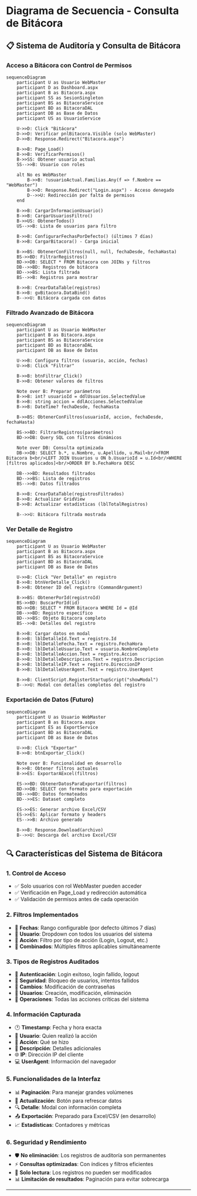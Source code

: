 # Diagrama de Secuencia - Consulta de Bitácora

## 📋 Sistema de Auditoría y Consulta de Bitácora

### Acceso a Bitácora con Control de Permisos

```mermaid
sequenceDiagram
    participant U as Usuario WebMaster
    participant D as Dashboard.aspx
    participant B as Bitacora.aspx
    participant SS as SesionSingleton
    participant BS as BitacoraService
    participant BD as BitacoraDAL
    participant DB as Base de Datos
    participant US as UsuarioService

    U->>D: Click "Bitácora"
    D->>D: Verificar pnlBitacora.Visible (solo WebMaster)
    D->>B: Response.Redirect("Bitacora.aspx")

    B->>B: Page_Load()
    B->>B: VerificarPermisos()
    B->>SS: Obtener usuario actual
    SS-->>B: Usuario con roles

    alt No es WebMaster
        B->>B: !usuarioActual.Familias.Any(f => f.Nombre == "WebMaster")
        B->>D: Response.Redirect("Login.aspx") - Acceso denegado
        D-->>U: Redirección por falta de permisos
    end

    B->>B: CargarInformacionUsuario()
    B->>B: CargarUsuariosFiltro()
    B->>US: ObtenerTodos()
    US-->>B: Lista de usuarios para filtro

    B->>B: ConfigurarFechasPorDefecto() (últimos 7 días)
    B->>B: CargarBitacora() - Carga inicial

    B->>BS: ObtenerConFiltros(null, null, fechaDesde, fechaHasta)
    BS->>BD: FiltrarRegistros()
    BD->>DB: SELECT * FROM Bitacora con JOINs y filtros
    DB-->>BD: Registros de bitácora
    BD-->>BS: Lista filtrada
    BS-->>B: Registros para mostrar

    B->>B: CrearDataTable(registros)
    B->>B: gvBitacora.DataBind()
    B-->>U: Bitácora cargada con datos
```

### Filtrado Avanzado de Bitácora

```mermaid
sequenceDiagram
    participant U as Usuario WebMaster
    participant B as Bitacora.aspx
    participant BS as BitacoraService
    participant BD as BitacoraDAL
    participant DB as Base de Datos

    U->>B: Configura filtros (usuario, acción, fechas)
    U->>B: Click "Filtrar"

    B->>B: btnFiltrar_Click()
    B->>B: Obtener valores de filtros

    Note over B: Preparar parámetros
    B->>B: int? usuarioId = ddlUsuarios.SelectedValue
    B->>B: string accion = ddlAcciones.SelectedValue
    B->>B: DateTime? fechaDesde, fechaHasta

    B->>BS: ObtenerConFiltros(usuarioId, accion, fechaDesde, fechaHasta)

    BS->>BD: FiltrarRegistros(parámetros)
    BD->>DB: Query SQL con filtros dinámicos

    Note over DB: Consulta optimizada
    DB->>DB: SELECT b.*, u.Nombre, u.Apellido, u.Mail<br/>FROM Bitacora b<br/>LEFT JOIN Usuarios u ON b.UsuarioId = u.Id<br/>WHERE [filtros aplicados]<br/>ORDER BY b.FechaHora DESC

    DB-->>BD: Resultados filtrados
    BD-->>BS: Lista de registros
    BS-->>B: Datos filtrados

    B->>B: CrearDataTable(registrosFiltrados)
    B->>B: Actualizar GridView
    B->>B: Actualizar estadísticas (lblTotalRegistros)

    B-->>U: Bitácora filtrada mostrada
```

### Ver Detalle de Registro

```mermaid
sequenceDiagram
    participant U as Usuario WebMaster
    participant B as Bitacora.aspx
    participant BS as BitacoraService
    participant BD as BitacoraDAL
    participant DB as Base de Datos

    U->>B: Click "Ver Detalle" en registro
    B->>B: btnVerDetalle_Click()
    B->>B: Obtener ID del registro (CommandArgument)

    B->>BS: ObtenerPorId(registroId)
    BS->>BD: BuscarPorId(id)
    BD->>DB: SELECT * FROM Bitacora WHERE Id = @Id
    DB-->>BD: Registro específico
    BD-->>BS: Objeto Bitacora completo
    BS-->>B: Detalles del registro

    B->>B: Cargar datos en modal
    B->>B: lblDetalleId.Text = registro.Id
    B->>B: lblDetalleFecha.Text = registro.FechaHora
    B->>B: lblDetalleUsuario.Text = usuario.NombreCompleto
    B->>B: lblDetalleAccion.Text = registro.Accion
    B->>B: lblDetalleDescripcion.Text = registro.Descripcion
    B->>B: lblDetalleIP.Text = registro.DireccionIP
    B->>B: lblDetalleUserAgent.Text = registro.UserAgent

    B->>B: ClientScript.RegisterStartupScript("showModal")
    B-->>U: Modal con detalles completos del registro
```

### Exportación de Datos (Futuro)

```mermaid
sequenceDiagram
    participant U as Usuario WebMaster
    participant B as Bitacora.aspx
    participant ES as ExportService
    participant BD as BitacoraDAL
    participant DB as Base de Datos

    U->>B: Click "Exportar"
    B->>B: btnExportar_Click()

    Note over B: Funcionalidad en desarrollo
    B->>B: Obtener filtros actuales
    B->>ES: ExportarAExcel(filtros)

    ES->>BD: ObtenerDatosParaExportar(filtros)
    BD->>DB: SELECT con formato para exportación
    DB-->>BD: Datos formateados
    BD-->>ES: Dataset completo

    ES->>ES: Generar archivo Excel/CSV
    ES->>ES: Aplicar formato y headers
    ES-->>B: Archivo generado

    B->>B: Response.Download(archivo)
    B-->>U: Descarga del archivo Excel/CSV
```

## 🔍 Características del Sistema de Bitácora

### 1. **Control de Acceso**

- ✅ Solo usuarios con rol WebMaster pueden acceder
- ✅ Verificación en Page_Load y redirección automática
- ✅ Validación de permisos antes de cada operación

### 2. **Filtros Implementados**

- 📅 **Fechas**: Rango configurable (por defecto últimos 7 días)
- 👤 **Usuario**: Dropdown con todos los usuarios del sistema
- 🎯 **Acción**: Filtro por tipo de acción (Login, Logout, etc.)
- 🔄 **Combinados**: Múltiples filtros aplicables simultáneamente

### 3. **Tipos de Registros Auditados**

- 🔐 **Autenticación**: Login exitoso, login fallido, logout
- 🚫 **Seguridad**: Bloqueo de usuarios, intentos fallidos
- 🔑 **Cambios**: Modificación de contraseñas
- 👥 **Usuarios**: Creación, modificación, eliminación
- 📝 **Operaciones**: Todas las acciones críticas del sistema

### 4. **Información Capturada**

- 🕐 **Timestamp**: Fecha y hora exacta
- 👤 **Usuario**: Quien realizó la acción
- 🎯 **Acción**: Qué se hizo
- 📝 **Descripción**: Detalles adicionales
- 🌐 **IP**: Dirección IP del cliente
- 💻 **UserAgent**: Información del navegador

### 5. **Funcionalidades de la Interfaz**

- 📊 **Paginación**: Para manejar grandes volúmenes
- 🔄 **Actualización**: Botón para refrescar datos
- 🔍 **Detalle**: Modal con información completa
- 📤 **Exportación**: Preparado para Excel/CSV (en desarrollo)
- 📈 **Estadísticas**: Contadores y métricas

### 6. **Seguridad y Rendimiento**

- 🛡️ **No eliminación**: Los registros de auditoría son permanentes
- ⚡ **Consultas optimizadas**: Con índices y filtros eficientes
- 🚫 **Solo lectura**: Los registros no pueden ser modificados
- 📊 **Limitación de resultados**: Paginación para evitar sobrecarga

---
